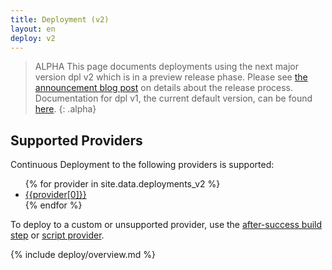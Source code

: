 ```yaml
---
title: Deployment (v2)
layout: en
deploy: v2
---
```


>ALPHA This page documents deployments using the next major version dpl v2 which is in a preview release phase. Please see [the announcement blog post](https://blog.travis-ci.com/2019-08-27-deployment-tooling-dpl-v2-preview-release) on details about the release process. Documentation for dpl v1, the current default version, can be found [here](/user/deployment).
{: .alpha}

## Supported Providers

Continuous Deployment to the following providers is supported:

<ul class="list-language">
{% for provider in site.data.deployments_v2 %}
  <li><a href="{{provider[1]}}">{{provider[0]}}</a></li>
{% endfor %}
</ul>

To deploy to a custom or unsupported provider, use the [after-success build
step](/user/deployment/custom/) or [script provider](/user/deployment/script).

{% include deploy/overview.md %}
